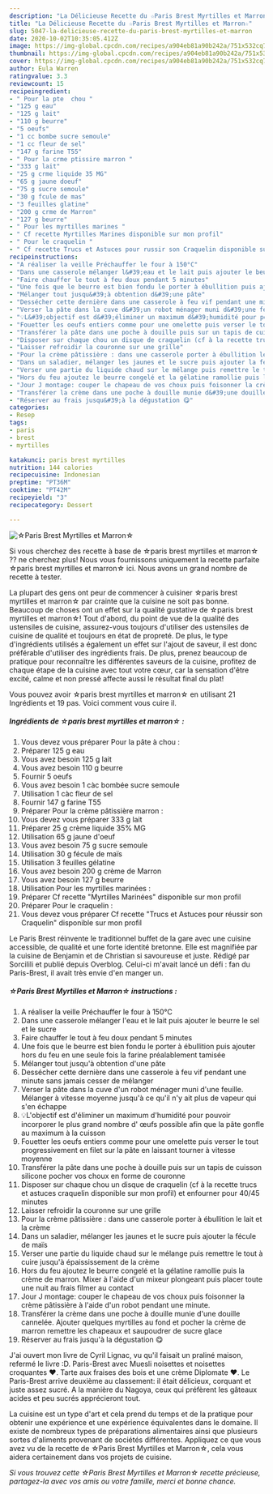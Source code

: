 ```yaml
---
description: "La Délicieuse Recette du ☆Paris Brest Myrtilles et Marron☆"
title: "La Délicieuse Recette du ☆Paris Brest Myrtilles et Marron☆"
slug: 5047-la-delicieuse-recette-du-paris-brest-myrtilles-et-marron
date: 2020-10-02T10:35:05.412Z
image: https://img-global.cpcdn.com/recipes/a904eb81a90b242a/751x532cq70/☆paris-brest-myrtilles-et-marron☆-photo-principale-de-la-recette.jpg
thumbnail: https://img-global.cpcdn.com/recipes/a904eb81a90b242a/751x532cq70/☆paris-brest-myrtilles-et-marron☆-photo-principale-de-la-recette.jpg
cover: https://img-global.cpcdn.com/recipes/a904eb81a90b242a/751x532cq70/☆paris-brest-myrtilles-et-marron☆-photo-principale-de-la-recette.jpg
author: Eula Warren
ratingvalue: 3.3
reviewcount: 15
recipeingredient:
- " Pour la pte  chou "
- "125 g eau"
- "125 g lait"
- "110 g beurre"
- "5 oeufs"
- "1 cc bombe sucre semoule"
- "1 cc fleur de sel"
- "147 g farine T55"
- " Pour la crme ptissire marron "
- "333 g lait"
- "25 g crme liquide 35 MG"
- "65 g jaune doeuf"
- "75 g sucre semoule"
- "30 g fcule de mas"
- "3 feuilles glatine"
- "200 g crme de Marron"
- "127 g beurre"
- " Pour les myrtilles marines "
- " Cf recette Myrtilles Marines disponible sur mon profil"
- " Pour le craquelin "
- " Cf recette Trucs et Astuces pour russir son Craquelin disponible sur mon profil"
recipeinstructions:
- "A réaliser la veille Préchauffer le four à 150°C"
- "Dans une casserole mélanger l&#39;eau et le lait puis ajouter le beurre le sel et le sucre"
- "Faire chauffer le tout à feu doux pendant 5 minutes"
- "Une fois que le beurre est bien fondu le porter à ébullition puis ajouter hors du feu en une seule fois la farine préalablement tamisée"
- "Mélanger tout jusqu&#39;à obtention d&#39;une pâte"
- "Dessécher cette dernière dans une casserole à feu vif pendant une minute sans jamais cesser de mélanger"
- "Verser la pâte dans la cuve d&#39;un robot ménager muni d&#39;une feuille. Mélanger à vitesse moyenne jusqu&#39;à ce qu&#39;il n&#39;y ait plus de vapeur qui s&#39;en échappe"
- "💡L&#39;objectif est d&#39;éliminer un maximum d&#39;humidité pour pouvoir incorporer le plus grand nombre d&#39; œufs possible afin que la pâte gonfle au maximum à la cuisson"
- "Fouetter les oeufs entiers comme pour une omelette puis verser le tout progressivement en filet sur la pâte en laissant tourner à vitesse moyenne"
- "Transférer la pâte dans une poche à douille puis sur un tapis de cuisson silicone pocher vos choux en forme de couronne"
- "Disposer sur chaque chou un disque de craquelin (cf à la recette trucs et astuces craquelin disponible sur mon profil) et enfourner pour 40/45 minutes"
- "Laisser refroidir la couronne sur une grille"
- "Pour la crème pâtissière : dans une casserole porter à ébullition le lait et la crème"
- "Dans un saladier, mélanger les jaunes et le sucre puis ajouter la fécule de maïs"
- "Verser une partie du liquide chaud sur le mélange puis remettre le tout à cuire jusqu&#39;à épaississement de la crème"
- "Hors du feu ajoutez le beurre congelé et la gélatine ramollie puis la crème de marron. Mixer à l&#39;aide d&#39;un mixeur plongeant puis placer toute une nuit au frais filmer au contact"
- "Jour J montage: couper le chapeau de vos choux puis foisonner la crème pâtissière à l&#39;aide d&#39;un robot pendant une minute."
- "Transférer la crème dans une poche à douille munie d&#39;une douille cannelée. Ajouter quelques myrtilles au fond et pocher la crème de marron remettre les chapeaux et saupoudrer de sucre glace"
- "Réserver au frais jusqu&#39;à la dégustation 😋"
categories:
- Resep
tags:
- paris
- brest
- myrtilles

katakunci: paris brest myrtilles 
nutrition: 144 calories
recipecuisine: Indonesian
preptime: "PT36M"
cooktime: "PT42M"
recipeyield: "3"
recipecategory: Dessert

---
```



![☆Paris Brest Myrtilles et Marron☆](https://img-global.cpcdn.com/recipes/a904eb81a90b242a/751x532cq70/☆paris-brest-myrtilles-et-marron☆-photo-principale-de-la-recette.jpg)

Si vous cherchez des recette à base de ☆paris brest myrtilles et marron☆ ?? ne cherchez plus! Nous vous fournissons uniquement la recette parfaite ☆paris brest myrtilles et marron☆ ici. Nous avons un grand nombre de recette à tester.

La plupart des gens ont peur de commencer à cuisiner ☆paris brest myrtilles et marron☆ par crainte que la cuisine ne soit pas bonne. Beaucoup de choses ont un effet sur la qualité gustative de ☆paris brest myrtilles et marron☆! Tout d'abord, du point de vue de la qualité des ustensiles de cuisine, assurez-vous toujours d'utiliser des ustensiles de cuisine de qualité et toujours en état de propreté. De plus, le type d'ingrédients utilisés a également un effet sur l'ajout de saveur, il est donc préférable d'utiliser des ingrédients frais. De plus, prenez beaucoup de pratique pour reconnaître les différentes saveurs de la cuisine, profitez de chaque étape de la cuisine avec tout votre cœur, car la sensation d'être excité, calme et non pressé affecte aussi le résultat final du plat!

<!--inarticleads1-->

Vous pouvez avoir ☆paris brest myrtilles et marron☆ en utilisant 21 Ingrédients et 19 pas. Voici comment vous cuire il.

##### Ingrédients de ☆paris brest myrtilles et marron☆ :

1. Vous devez vous préparer  Pour la pâte à chou :
1. Préparer 125 g eau
1. Vous avez besoin 125 g lait
1. Vous avez besoin 110 g beurre
1. Fournir 5 oeufs
1. Vous avez besoin 1 càc bombée sucre semoule
1. Utilisation 1 càc fleur de sel
1. Fournir 147 g farine T55
1. Préparer  Pour la crème pâtissière marron :
1. Vous devez vous préparer 333 g lait
1. Préparer 25 g crème liquide 35% MG
1. Utilisation 65 g jaune d&#39;oeuf
1. Vous avez besoin 75 g sucre semoule
1. Utilisation 30 g fécule de maïs
1. Utilisation 3 feuilles gélatine
1. Vous avez besoin 200 g crème de Marron
1. Vous avez besoin 127 g beurre
1. Utilisation  Pour les myrtilles marinées :
1. Préparer  Cf recette &#34;Myrtilles Marinées&#34; disponible sur mon profil
1. Préparer  Pour le craquelin :
1. Vous devez vous préparer  Cf recette &#34;Trucs et Astuces pour réussir son Craquelin&#34; disponible sur mon profil


Le Paris Brest réinvente le traditionnel buffet de la gare avec une cuisine accessible, de qualité et une forte identité bretonne. Elle est magnifiée par la cuisine de Benjamin et de Christian si savoureuse et juste. Rédigé par Sorcilili et publié depuis Overblog. Celui-ci m&#39;avait lancé un défi : fan du Paris-Brest, il avait très envie d&#39;en manger un. 

<!--inarticleads2-->

##### ☆Paris Brest Myrtilles et Marron☆ instructions :

1. A réaliser la veille Préchauffer le four à 150°C
1. Dans une casserole mélanger l&#39;eau et le lait puis ajouter le beurre le sel et le sucre
1. Faire chauffer le tout à feu doux pendant 5 minutes
1. Une fois que le beurre est bien fondu le porter à ébullition puis ajouter hors du feu en une seule fois la farine préalablement tamisée
1. Mélanger tout jusqu&#39;à obtention d&#39;une pâte
1. Dessécher cette dernière dans une casserole à feu vif pendant une minute sans jamais cesser de mélanger
1. Verser la pâte dans la cuve d&#39;un robot ménager muni d&#39;une feuille. Mélanger à vitesse moyenne jusqu&#39;à ce qu&#39;il n&#39;y ait plus de vapeur qui s&#39;en échappe
1. 💡L&#39;objectif est d&#39;éliminer un maximum d&#39;humidité pour pouvoir incorporer le plus grand nombre d&#39; œufs possible afin que la pâte gonfle au maximum à la cuisson
1. Fouetter les oeufs entiers comme pour une omelette puis verser le tout progressivement en filet sur la pâte en laissant tourner à vitesse moyenne
1. Transférer la pâte dans une poche à douille puis sur un tapis de cuisson silicone pocher vos choux en forme de couronne
1. Disposer sur chaque chou un disque de craquelin (cf à la recette trucs et astuces craquelin disponible sur mon profil) et enfourner pour 40/45 minutes
1. Laisser refroidir la couronne sur une grille
1. Pour la crème pâtissière : dans une casserole porter à ébullition le lait et la crème
1. Dans un saladier, mélanger les jaunes et le sucre puis ajouter la fécule de maïs
1. Verser une partie du liquide chaud sur le mélange puis remettre le tout à cuire jusqu&#39;à épaississement de la crème
1. Hors du feu ajoutez le beurre congelé et la gélatine ramollie puis la crème de marron. Mixer à l&#39;aide d&#39;un mixeur plongeant puis placer toute une nuit au frais filmer au contact
1. Jour J montage: couper le chapeau de vos choux puis foisonner la crème pâtissière à l&#39;aide d&#39;un robot pendant une minute.
1. Transférer la crème dans une poche à douille munie d&#39;une douille cannelée. Ajouter quelques myrtilles au fond et pocher la crème de marron remettre les chapeaux et saupoudrer de sucre glace
1. Réserver au frais jusqu&#39;à la dégustation 😋


J&#39;ai ouvert mon livre de Cyril Lignac, vu qu&#39;il faisait un praliné maison, refermé le livre :D. Paris-Brest avec Muesli noisettes et noisettes croquantes ♥. Tarte aux fraises des bois et une crème Diplomate ♥. Le Paris-Brest arrive deuxième au classement: il était délicieux, corquant et juste assez sucré. A la manière du Nagoya, ceux qui préfèrent les gâteaux acides et peu sucrés apprécieront tout. 

<!--inarticleads1-->

<p>
La cuisine est un type d'art et cela prend du temps et de la pratique pour obtenir une expérience et une expérience équivalentes dans le domaine. Il existe de nombreux types de préparations alimentaires ainsi que plusieurs sortes d'aliments provenant de sociétés différentes. Appliquez ce que vous avez vu de la recette de ☆Paris Brest Myrtilles et Marron☆, cela vous aidera certainement dans vos projets de cuisine.
</p>

<p>
<i>Si vous trouvez cette ☆Paris Brest Myrtilles et Marron☆ recette précieuse, partagez-la avec vos amis ou votre famille, merci et bonne chance.</i>
</p>
